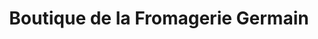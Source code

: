 ---
title: "Boutique de la Fromagerie Germain"
url: /vaux-sous-aubigny/boutique-de-la-fromagerie-germain/
shop: Allgemein
---